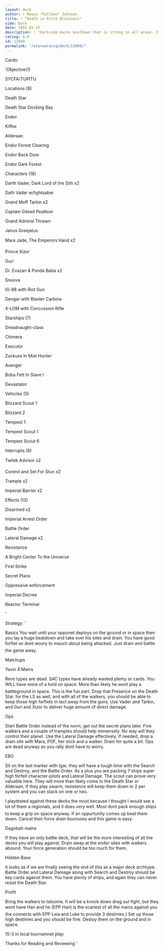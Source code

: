 ```yaml
---
layout: deck
author: ! Mason "Palleon" Johnson
title: ! "Death in Pitch Blackness"
side: Dark
date: 2001-02-15
description: ! "Darkside mains beatdown that is strong in all areas. It’s Old School with a New Age twist."
rating: 4.0
id: 13689
permalink: "/starwarsccg/deck/13689/"
---
```

Cards: 

'Objective(1)


SYCFA/TUPITU


Locations (8)

Death Star

Death Star Docking Bay

Endor

Kiffex

Alderaan

Endor Forest Clearing 

Endor Back Door

Endor Dark Forest



Characters (18)

Darth Vader, Dark Lord of the Sith x2

Dath Vader w/lightsaber

Grand Moff Tarkin x2

Captain Gilead Pealleon 

Grand Admiral Thrawn

Janus Greejatus 

Mara Jade, The Emperors Hand x2

Prince Xizor

Guri

Dr. Evazan & Ponda Baba x2

Snoova

IG-88 with Riot Gun

Dengar with Blaster Carbine

4-LOM with Concussion Rifle


Starships (7)

Dreadnaught-class 

Chimera

Executor

Zuckuss In Mist Hunter

Avenger

Boba Fett In Slave I

Devastator


Vehicles (5)

Blizzard Scout 1

Blizzard 2

Tempest 1

Tempest Scout 1

Tempest Scout 6


Interrupts (8)


Twilek Advisor x2

Control and Set For Stun x2

Trample x2

Imperial Barrier x2


Effects (13)


Disarmed x2 

Imperial Arrest Order

Battle Order

Lateral Damage x2

Resistance

A Bright Center To the Universe

First Strike

Secret Plans

Oppressive enforcement

Imperial Decree

Reactor Terminal

'

Strategy: '

Basics You wait until your opponet deploys on the ground or in space then you lay a huge beatdown and take over his sites and drain. You have good forfiet so dont woory to mauch about being attacked. Just drain and battle the game away. 


Matchups 


Yavin 4 Mains 

Revo types are dead. SAC types have already wasted plenty or cards. You WILL have more of a hold on space. More than likely he wont play a battleground in space. This is the fun part. Drop that Presence on the Death Star. for the LS as well, and with all of the walkers, you should be able to keep those high forfiets in tact away from the guns. Use Vader and Tarkin, and Guri and Xizor to deliver huge amount of direct damage. 


Ops 

Start Battle Order instead of the norm, get out the secret plans later. Five walkers and a couple of tramples should help immensely. No way will they control their planet. Use the Lateral Damage effectively. If needed, drop a drain site with Mara, POF, her stick and a walker. Drain for quite a bit. Ops are dead anyway so you rally dont have to worry. 


EBO 

Sit on the last marker with Igar, they will have a tough time with the Search and Destroy, and the Battle Order. As a plus you are packing 7 ships super high forfeit character-pilots and Lateral Damage. The scout can prove very valuable here. They will more than likely come to the Death Star or Alderaan, If they play swarm, resistance will keep them down to 2 per system and you can stack on one or two. 

I playtested against these decks the most because I thought I would see a lot of them a regionals, and it does very well. Most dont pack enough ships to keep a grip on space anyway. If an oppurtunity comes up beat them down. Cancel their force drain bounuses and this game is easy. 


Dagobah mains 

If they have an only battle deck, that will be the more interesting of all the decks you will play against. Drain away at the endor sites with walkers abound. Your force generation should be too much for them. 


Hidden Base 

It looks as if we are finally seeing the end of this as a major deck archtype. Battle Order and Lateral Damage along with Search and Destroy should be key cards against them. You have plenty of ships, and again they can never resist the Death Star. 


Profit 

Bring the walkers to tatooine. It will be a knock down drag out fight, but they wont have Han and he (EPP Han) is the scariest of all the mains against you (he connects with EPP Leia and Luke to provide 3 destinies.) Set up those high destinies and you should be fine. Destoy them on the ground and in space. 


15-3 in local tournamnet play. 


Thanks for Reading and Reviewing   '

